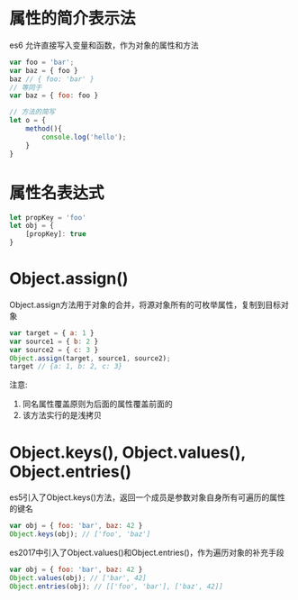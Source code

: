 # 属性的简介表示法
es6 允许直接写入变量和函数，作为对象的属性和方法
```javascript
var foo = 'bar';
var baz = { foo }
baz // { foo: 'bar' }
// 等同于
var baz = { foo: foo }

// 方法的简写
let o = {
    method(){
        console.log('hello');
    }
}

```

# 属性名表达式
```javascript
let propKey = 'foo'
let obj = {
    [propKey]: true
}
```

# Object.assign()
Object.assign方法用于对象的合并，将源对象所有的可枚举属性，复制到目标对象

```javascript
var target = { a: 1 }
var source1 = { b: 2 }
var source2 = { c: 3 }
Object.assign(target, source1, source2);
target // {a: 1, b: 2, c: 3}
```
注意:
1. 同名属性覆盖原则为后面的属性覆盖前面的
2. 该方法实行的是浅拷贝

# Object.keys(), Object.values(), Object.entries()
es5引入了Object.keys()方法，返回一个成员是参数对象自身所有可遍历的属性的键名
```javascript
var obj = { foo: 'bar', baz: 42 }
Object.keys(obj); // ['foo', 'baz']
```
es2017中引入了Object.values()和Object.entries()，作为遍历对象的补充手段
```javascript
var obj = { foo: 'bar', baz: 42 }
Object.values(obj); // ['bar', 42]
Object.entries(obj); // [['foo', 'bar'], ['baz', 42]]
```




